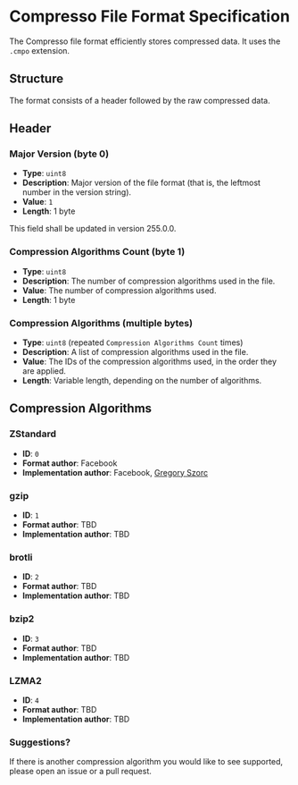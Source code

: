 # Compresso File Format Specification

The Compresso file format efficiently stores compressed data. It uses the `.cmpo` extension.

## Structure

The format consists of a header followed by the raw compressed data.

## Header

### Major Version (byte 0)

- **Type**: `uint8`
- **Description**: Major version of the file format (that is, the leftmost number in the version string).
- **Value**: `1`
- **Length**: 1 byte

This field shall be updated in version 255.0.0.

### Compression Algorithms Count (byte 1)

- **Type**: `uint8`
- **Description**: The number of compression algorithms used in the file.
- **Value**: The number of compression algorithms used.
- **Length**: 1 byte

### Compression Algorithms (multiple bytes)

- **Type**: `uint8` (repeated `Compression Algorithms Count` times)
- **Description**: A list of compression algorithms used in the file.
- **Value**: The IDs of the compression algorithms used, in the order they are applied.
- **Length**: Variable length, depending on the number of algorithms.

## Compression Algorithms

### ZStandard

- **ID**: `0`
- **Format author**: Facebook
- **Implementation author**: Facebook, [Gregory Szorc](https://github.com/indygreg)

### gzip

- **ID**: `1`
- **Format author**: TBD
- **Implementation author**: TBD

### brotli

- **ID**: `2`
- **Format author**: TBD
- **Implementation author**: TBD

### bzip2

- **ID**: `3`
- **Format author**: TBD
- **Implementation author**: TBD

### LZMA2

- **ID**: `4`
- **Format author**: TBD
- **Implementation author**: TBD

### Suggestions?

If there is another compression algorithm you would like to see supported, please open an issue or a pull request.

